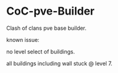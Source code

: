 CoC-pve-Builder
===============

Clash of clans pve base builder.

known issue:

no level select of buildings.

all buildings including wall stuck @ level 7.
